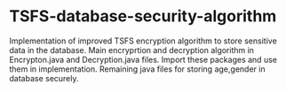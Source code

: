 # TSFS-database-security-algorithm
Implementation of improved TSFS encryption algorithm to store sensitive data in the database.
Main encryprtion and decryption algorithm in Encrypton.java and Decryption.java files. Import these packages and use them in implementation.
Remaining java files for storing age,gender in database securely.
